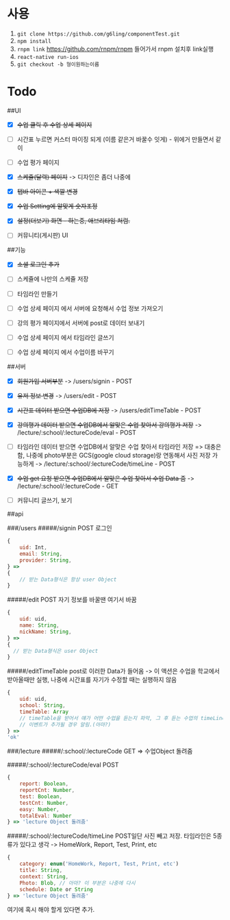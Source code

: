 

# 사용

1. `git clone https://github.com/g6ling/componentTest.git`
2. `npm install`
3. `rnpm link`  https://github.com/rnpm/rnpm 들어가서 rnpm 설치후 link실행
4. `react-native run-ios`
5. `git checkout -b 형이원하는이름`


# Todo
##UI
- [x] ~~수업 클릭 후 수업 상세 페이지~~
- [ ] 시간표 누르면 커스터 마이징 되게 (이름 같은거 바꿀수 잇게) - 위에거 만들면서 같이
- [ ] 수업 평가 페이지
- [x] ~~스케쥴(달력) 페이지~~ -> 디자인은 좀더 나중에
- [x] ~~탭바 아이콘 + 색깔 변경~~
- [x] ~~수업 Setting에 알맞게 숫자조정~~
- [x] ~~설정(더보기) 화면 - 하는중, 애브리타임 처럼.~~
- [ ] 커뮤니티(게시판) UI


##기능
- [x] ~~소셜 로그인 추가~~
- [ ] 스케쥴에 나만의 스케쥴 저장
- [ ] 타임라인 만들기
- [ ] 수업 상세 페이지 에서 서버에 요청해서 수업 정보 가져오기
- [ ] 강의 평가 페이지에서 서버에 post로 데이터 보내기
- [ ] 수업 상세 페이지 에서 타임라인 글쓰기
- [ ] 수업 상세 페이지 에서 수업이름 바꾸기


##서버
- [x] ~~회원가입 서버부분~~ -> /users/signin - POST
- [x] ~~유저 정보 변경~~ -> /users/edit - POST
- [x] ~~시간표 데이터 받으면 수업DB에 저장~~ -> /users/editTimeTable - POST
- [x] ~~강의평가 데이터 받으면 수업DB에서 알맞은 수업 찾아서 강의평가 저장~~ -> /lecture/:school/:lectureCode/eval - POST
- [ ] 타임라인 데이터 받으면 수업DB에서 알맞은 수업 찾아서 타임라인 저장 => 대충은 함, 나중에 photo부분은 GCS(google cloud storage)랑 연동해서 사진 저장 가능하게 -> /lecture/:school/:lectureCode/timeLine - POST
- [x] ~~수업 get 요청 받으면 수업DB에서 알맞은 수업 찾아서 수업 Data 줌~~ -> /lecture/:school/:lectureCode - GET
- [ ] 커뮤니티 글쓰기, 보기


##api

###/users
#####/signin POST
로그인
```js
{
    uid: Int,
    email: String,
    provider: String,
} =>
{
    // 받는 Data형식은 항상 user Object
}
```

#####/edit POST
자기 정보를 바꿀땐 여기서 바꿈
```js
{
    uid: uid,
    name: String,
    nickName: String,
} =>
{
  // 받는 Data형식은 user Object
}
```

#####/editTimeTable
post로 이러한 Data가 들어옴 -> 이 액션은 수업을 학교에서 받아올때만 실행, 나중에 시간표를 자기가 수정할 때는 실행하지 않음
```js
{
    uid: uid,
    school: String,
    timeTable: Array
    // timeTable을 받어서 얘가 어떤 수업을 듣는지 파악, 그 후 듣는 수업의 timeLine에
    // 이벤트가 추가될 경우 알림.(아마?)
} =>
'ok'
```

###/lecture
#####/:school/:lectureCode GET
=> 수업Object 돌려줌

#####/:school/:lectureCode/eval POST
```js
{
    report: Boolean,
    reportCnt: Number,
    test: Boolean,
    testCnt: Number,
    easy: Number,
    totalEval: Number
} => 'lecture Object 돌려줌'
```
#####/:school/:lectureCode/timeLine POST일단 사진 빼고 저장.
타임라인은 5종류가 있다고 생각 -> HomeWork, Report, Test, Print, etc
```js
{
    category: enum('HomeWork, Report, Test, Print, etc')
    title: String,
    context: String,
    Photo: Blob, // 아마? 이 부분은 나중에 다시
    schedule: Date or String
} => 'lecture Object 돌려줌'
```
여기에 혹시 해야 할게 있다면 추가.
